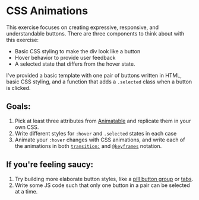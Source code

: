 # CSS Animations

This exercise focuses on creating expressive, responsive, and understandable buttons. There are three components to think about with this exercise:

* Basic CSS styling to make the div look like a button
* Hover behavior to provide user feedback
* A selected state that differs from the hover state.

I've provided a basic template with one pair of buttons written in HTML, basic CSS styling, and a function that adds a ```.selected``` class when a button is clicked.

## Goals:

1. Pick at least three attributes from [Animatable](http://leaverou.github.io/animatable/) and replicate them in your own CSS. 
2. Write different styles for ```:hover``` and ```.selected``` states in each case
3. Animate your ```:hover``` changes with CSS animations, and write each of the animations in both [```transition:```](http://www.w3schools.com/css/css3_transitions.asp) and [```@keyframes```](http://www.w3schools.com/cssref/css3_pr_animation-keyframes.asp) notation.

## If you're feeling saucy:

1. Try building more elaborate button styles, like a [pill button group](http://getbootstrap.com/components/#btn-groups-single) or [tabs](http://css-tricks.com/functional-css-tabs-revisited/).
2. Write some JS code such that only one button in a pair can be selected at a time.